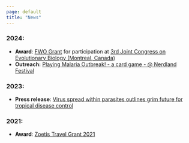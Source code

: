 ```yaml
---
page: default
title: "News"
---
```


### 2024:
- **Award**: [FWO Grant](https://www.fwo.be/en/support-programmes/all-calls/mobility/grant-for-participation-in-a-conference-abroad/) for participation at [3rd Joint Congress on Evolutionary Biology (Montreal, Canada)](https://www.evolutionmeetings.org/)
- **Outreach:** [Playing Malaria Outbreak! - a card game - @ Nerdland Festival](https://x.com/ITMmalaria/status/1797568421149978709)

### 2023:
- **Press release**: [Virus spread within parasites outlines grim future for tropical disease control](https://www.itg.be/en/health-stories/press-releases/virus-spread-within-parasites-outlines-grim-future-for-tropical-disease-control)

### 2021:
- **Award**: [Zoetis Travel Grant 2021](https://www.bspp.be/grants/2022-zoetis-travel-gant/)
